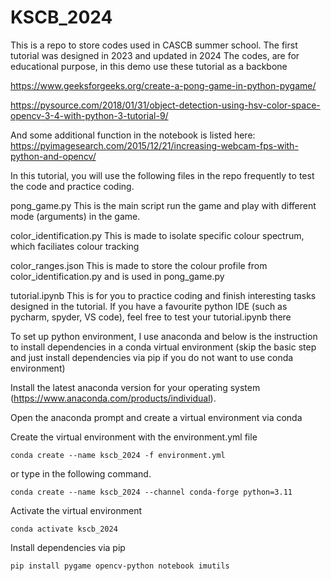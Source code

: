 # KSCB_2024
This is a repo to store codes used in CASCB summer school. The first tutorial was designed in 2023 and updated in 2024
The codes, are for educational purpose, in this demo use these tutorial as a backbone

https://www.geeksforgeeks.org/create-a-pong-game-in-python-pygame/

https://pysource.com/2018/01/31/object-detection-using-hsv-color-space-opencv-3-4-with-python-3-tutorial-9/ 

And some additional function in the notebook is listed here:
https://pyimagesearch.com/2015/12/21/increasing-webcam-fps-with-python-and-opencv/

In this tutorial, you will use the following files in the repo frequently to test the code and practice coding.

pong_game.py
This is the main script run the game and play with different mode (arguments) in the game.

color_identification.py
This is made to isolate specific colour spectrum, which faciliates colour tracking

color_ranges.json
This is made to store the colour profile from color_identification.py and is used in pong_game.py

tutorial.ipynb
This is for you to practice coding and finish interesting tasks designed in the tutorial.
If you have a favourite python IDE (such as pycharm, spyder, VS code), feel free to test your tutorial.ipynb there


To set up python environment, I use anaconda and below is the instruction to install dependencies in a conda virtual environment (skip the basic step and just install dependencies via pip if you do not want to use conda environment)

Install the latest anaconda version for your operating system (https://www.anaconda.com/products/individual).

Open the anaconda prompt and create a virtual environment via conda 

Create the virtual environment with the environment.yml file

```
conda create --name kscb_2024 -f environment.yml
```

or type in the following command.

```
conda create --name kscb_2024 --channel conda-forge python=3.11
```
Activate the virtual environment
```
conda activate kscb_2024
```
Install dependencies via pip
```
pip install pygame opencv-python notebook imutils
```